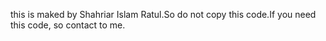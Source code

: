 this is maked by Shahriar Islam Ratul.So do not copy this code.If you need this code, so contact to me.
